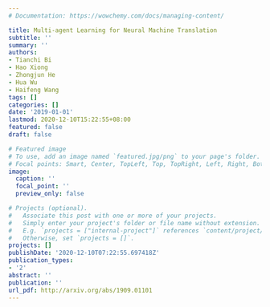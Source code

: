 ```yaml
---
# Documentation: https://wowchemy.com/docs/managing-content/

title: Multi-agent Learning for Neural Machine Translation
subtitle: ''
summary: ''
authors:
- Tianchi Bi
- Hao Xiong
- Zhongjun He
- Hua Wu
- Haifeng Wang
tags: []
categories: []
date: '2019-01-01'
lastmod: 2020-12-10T15:22:55+08:00
featured: false
draft: false

# Featured image
# To use, add an image named `featured.jpg/png` to your page's folder.
# Focal points: Smart, Center, TopLeft, Top, TopRight, Left, Right, BottomLeft, Bottom, BottomRight.
image:
  caption: ''
  focal_point: ''
  preview_only: false

# Projects (optional).
#   Associate this post with one or more of your projects.
#   Simply enter your project's folder or file name without extension.
#   E.g. `projects = ["internal-project"]` references `content/project/deep-learning/index.md`.
#   Otherwise, set `projects = []`.
projects: []
publishDate: '2020-12-10T07:22:55.697418Z'
publication_types:
- '2'
abstract: ''
publication: ''
url_pdf: http://arxiv.org/abs/1909.01101
---
```

